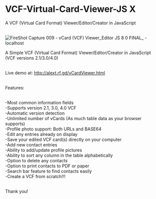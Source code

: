 # VCF-Virtual-Card-Viewer-JS X
A VCF (Virtual Card Format) Viewer/Editor/Creator in JavaScript<br><br>

![FireShot Capture 009 - vCard (VCF) Viewer_Editor JS 8 0 FINAL_ - localhost](https://user-images.githubusercontent.com/16135535/213393996-3fc8edda-b3eb-4254-b6d6-289a2be25e5c.png)

A Simple VCF (Virtual Card Format) Viewer/Editor/Creator in JavaScript (VCF versions 2.1/3.0/4.0)<br><br>

Live demo at: http://alext.rf.gd/vCardViewer.html <br><br>

Features:<br><br>

-Most common information fields<br>
-Supports version 2.1, 3.0, 4.0 VCF<br>
-Automatic version detection<br>
-Unlimited number of vCards (As much table data as your browser supports)<br>
-Profile photo support: Both URLs and BASE64<br>
-Edit any entries already on display<br>
-Save your edited VCF card(s) directly on your computer<br>
-Add new contact entries<br>
-Ability to add/update profile pictures<br>
-Ability to sort any column in the table alphabetically<br>
-Option to delete any contacts<br>
-Option to print contacts to PDF or paper<br>
-Search bar feature to find contacts easily<br>
-Create a VCF from scratch!!!<br><br>

Thank you!<br><br>



